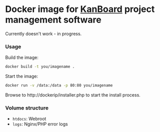 # Docker image for [KanBoard](https://kanboard.net/) project management software

Currently doesn't work - in progress.

### Usage
Build the image:
```bash
docker build -t you/imagename .
```
Start the image:
```bash
docker run -v /data:/data -p 80:80 you/imagename
```

Browse to http://dockerip/installer.php to start the install process.

### Volume structure

* `htdocs`: Webroot
* `logs`: Nginx/PHP error logs
